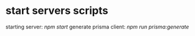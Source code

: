 # start servers scripts

starting server: _npm start_
generate prisma client: _npm run prisma:generate_
